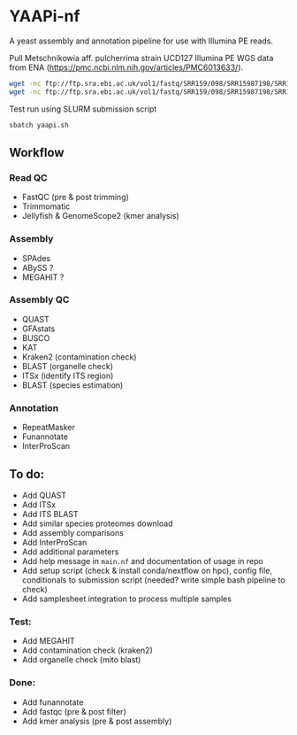 # YAAPi-nf
A yeast assembly and annotation pipeline for use with Illumina PE reads.

Pull Metschnikowia aff. pulcherrima strain UCD127 Illumina PE WGS data from ENA (https://pmc.ncbi.nlm.nih.gov/articles/PMC6013633/).
```bash
wget -nc ftp://ftp.sra.ebi.ac.uk/vol1/fastq/SRR159/098/SRR15987198/SRR15987198_2.fastq.gz
wget -nc ftp://ftp.sra.ebi.ac.uk/vol1/fastq/SRR159/098/SRR15987198/SRR15987198_1.fastq.gz
```

Test run using SLURM submission script
```bash
sbatch yaapi.sh
```

## Workflow

### Read QC
- FastQC (pre & post trimming)
- Trimmomatic
- Jellyfish & GenomeScope2 (kmer analysis)

### Assembly
- SPAdes
- ABySS ?
- MEGAHIT ?

### Assembly QC
- QUAST
- GFAstats
- BUSCO
- KAT
- Kraken2 (contamination check)
- BLAST (organelle check)
- ITSx (identify ITS region)
- BLAST (species estimation)

### Annotation
- RepeatMasker
- Funannotate
- InterProScan

## To do:
- Add QUAST
- Add ITSx
- Add ITS BLAST
- Add similar species proteomes download
- Add assembly comparisons
- Add InterProScan
- Add additional parameters
- Add help message in `main.nf` and documentation of usage in repo
- Add setup script (check & install conda/nextflow on hpc), config file, conditionals to submission script (needed? write simple bash pipeline to check)
- Add samplesheet integration to process multiple samples

### Test:
- Add MEGAHIT
- Add contamination check (kraken2)
- Add organelle check (mito blast)

### Done:
- Add funannotate
- Add fastqc (pre & post filter)
- Add kmer analysis (pre & post assembly)
